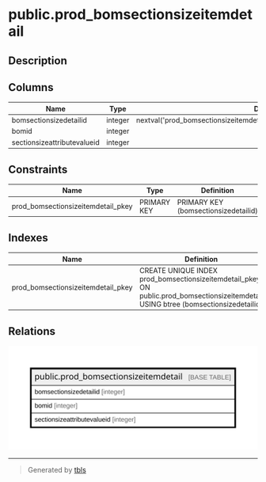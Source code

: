 # public.prod_bomsectionsizeitemdetail

## Description

## Columns

| Name | Type | Default | Nullable | Children | Parents | Comment |
| ---- | ---- | ------- | -------- | -------- | ------- | ------- |
| bomsectionsizedetailid | integer | nextval('prod_bomsectionsizeitemdetail_bomsectionsizedetailid_seq'::regclass) | false |  |  |  |
| bomid | integer |  | true |  |  |  |
| sectionsizeattributevalueid | integer |  | true |  |  |  |

## Constraints

| Name | Type | Definition |
| ---- | ---- | ---------- |
| prod_bomsectionsizeitemdetail_pkey | PRIMARY KEY | PRIMARY KEY (bomsectionsizedetailid) |

## Indexes

| Name | Definition |
| ---- | ---------- |
| prod_bomsectionsizeitemdetail_pkey | CREATE UNIQUE INDEX prod_bomsectionsizeitemdetail_pkey ON public.prod_bomsectionsizeitemdetail USING btree (bomsectionsizedetailid) |

## Relations

![er](public.prod_bomsectionsizeitemdetail.svg)

---

> Generated by [tbls](https://github.com/k1LoW/tbls)
